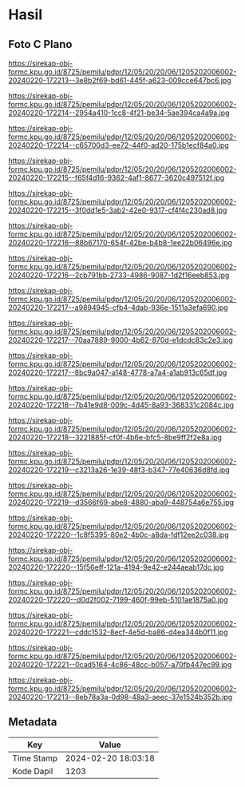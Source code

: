 # Hasil

## Foto C Plano

https://sirekap-obj-formc.kpu.go.id/8725/pemilu/pdpr/12/05/20/20/06/1205202006002-20240220-172213--3e8b2f69-bd61-445f-a623-009cce647bc6.jpg

https://sirekap-obj-formc.kpu.go.id/8725/pemilu/pdpr/12/05/20/20/06/1205202006002-20240220-172214--2954a410-1cc8-4f21-be34-5ae394ca4a9a.jpg

https://sirekap-obj-formc.kpu.go.id/8725/pemilu/pdpr/12/05/20/20/06/1205202006002-20240220-172214--c65700d3-ee72-44f0-ad20-175b1ecf84a0.jpg

https://sirekap-obj-formc.kpu.go.id/8725/pemilu/pdpr/12/05/20/20/06/1205202006002-20240220-172215--f65f4d16-9362-4af1-8677-3620c497512f.jpg

https://sirekap-obj-formc.kpu.go.id/8725/pemilu/pdpr/12/05/20/20/06/1205202006002-20240220-172215--3f0dd1e5-3ab2-42e0-9317-cf4f4c230ad8.jpg

https://sirekap-obj-formc.kpu.go.id/8725/pemilu/pdpr/12/05/20/20/06/1205202006002-20240220-172216--88b67170-654f-42be-b4b8-1ee22b06496e.jpg

https://sirekap-obj-formc.kpu.go.id/8725/pemilu/pdpr/12/05/20/20/06/1205202006002-20240220-172216--2cb791bb-2733-4986-9087-1d2f16eeb853.jpg

https://sirekap-obj-formc.kpu.go.id/8725/pemilu/pdpr/12/05/20/20/06/1205202006002-20240220-172217--a9894945-cfb4-4dab-936e-1511a3efa690.jpg

https://sirekap-obj-formc.kpu.go.id/8725/pemilu/pdpr/12/05/20/20/06/1205202006002-20240220-172217--70aa7889-9000-4b62-870d-e1dcdc83c2e3.jpg

https://sirekap-obj-formc.kpu.go.id/8725/pemilu/pdpr/12/05/20/20/06/1205202006002-20240220-172217--8bc9a047-a148-4778-a7a4-a1ab913c65df.jpg

https://sirekap-obj-formc.kpu.go.id/8725/pemilu/pdpr/12/05/20/20/06/1205202006002-20240220-172218--7b41e9d8-009c-4d45-8a93-368331c2084c.jpg

https://sirekap-obj-formc.kpu.go.id/8725/pemilu/pdpr/12/05/20/20/06/1205202006002-20240220-172218--3221885f-cf0f-4b6e-bfc5-8be9ff2f2e8a.jpg

https://sirekap-obj-formc.kpu.go.id/8725/pemilu/pdpr/12/05/20/20/06/1205202006002-20240220-172219--c3213a26-1e39-48f3-b347-77e40636d8fd.jpg

https://sirekap-obj-formc.kpu.go.id/8725/pemilu/pdpr/12/05/20/20/06/1205202006002-20240220-172219--d3566f69-abe8-4880-aba9-448754a6e755.jpg

https://sirekap-obj-formc.kpu.go.id/8725/pemilu/pdpr/12/05/20/20/06/1205202006002-20240220-172220--1c8f5395-80e2-4b0c-a8da-fdf12ee2c038.jpg

https://sirekap-obj-formc.kpu.go.id/8725/pemilu/pdpr/12/05/20/20/06/1205202006002-20240220-172220--15f56eff-121a-4194-9e42-e244aeab17dc.jpg

https://sirekap-obj-formc.kpu.go.id/8725/pemilu/pdpr/12/05/20/20/06/1205202006002-20240220-172220--d0d2f002-7199-460f-99eb-5101ae1875a0.jpg

https://sirekap-obj-formc.kpu.go.id/8725/pemilu/pdpr/12/05/20/20/06/1205202006002-20240220-172221--cddc1532-8ecf-4e5d-ba86-d4ea344b0f11.jpg

https://sirekap-obj-formc.kpu.go.id/8725/pemilu/pdpr/12/05/20/20/06/1205202006002-20240220-172221--0cad5164-4c86-48cc-b057-a70fb447ec99.jpg

https://sirekap-obj-formc.kpu.go.id/8725/pemilu/pdpr/12/05/20/20/06/1205202006002-20240220-172213--8eb78a3a-0d98-48a3-aeec-37e1524b352b.jpg


## Metadata

| Key        | Value               |
| ---------- | ------------------- |
| Time Stamp | 2024-02-20 18:03:18 |
| Kode Dapil | 1203                |



